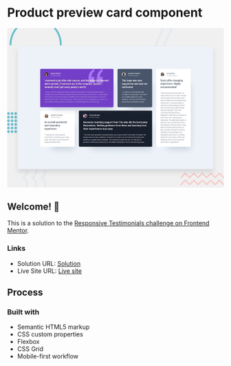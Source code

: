# Product preview card component

![Design preview for the Product preview card component coding challenge](./design/desktop-preview.jpg)

## Welcome! 👋

This is a solution to the [Responsive Testimonials challenge on Frontend Mentor](https://www.frontendmentor.io/learning-paths/building-responsive-layouts--z1qCXVqkD/steps/66afb836e2150da4c47654d4/challenge/start).

### Links

- Solution URL: [Solution](https://github.com/SirTebz/testimonials)
- Live Site URL: [Live site](https://sirtebz.github.io/testimonials/)

## Process

### Built with

- Semantic HTML5 markup
- CSS custom properties
- Flexbox
- CSS Grid
- Mobile-first workflow
